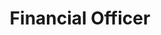---
layout: member
weight: 20
name: Miguel Planas
project: Green Joule
title: Financial Officer
img: /assets/images/members/default.png
email: planasmi@hotmail.com
biography: >
 Miguel Planas is a second year Economics student. His last internship at the Central Bank of Peru helped him realize the importance of sustainable growth, cultivating a strong interest in projects that would foster environmental sustainability, which lead him into being part of Green Joule. 

linkedin: https://www.linkedin.com/in/miguel-planas-4b2a31165/
---